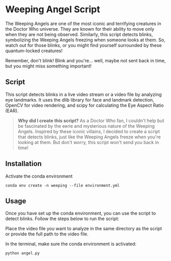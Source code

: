 # Weeping Angel Script

The Weeping Angels are one of the most iconic and terrifying creatures in the Doctor Who universe. They are known for their ability to move only when they are not being observed. Similarly, this script detects blinks, symbolizing the Weeping Angels freezing when someone looks at them. So, watch out for those blinks, or you might find yourself surrounded by these quantum-locked creatures!

Remember, don't blink! Blink and you're... well, maybe not sent back in time, but you might miss something important!

## Script

This script detects blinks in a live video stream or a video file by analyzing eye landmarks. It uses the dlib library for face and landmark detection, OpenCV for video rendering, and scipy for calculating the Eye Aspect Ratio (EAR).

> **Why did I create this script?**
> As a Doctor Who fan, I couldn't help but be fascinated by the eerie and mysterious nature of the Weeping Angels. Inspired by these iconic villains, I decided to create a script that detects blinks, just like the Weeping Angels freeze when you're looking at them. But don't worry, this script won't send you back in time!

## Installation

Activate the conda environment

```
conda env create -n weeping --file environment.yml
```

## Usage

Once you have set up the conda environment, you can use the script to detect blinks. Follow the steps below to run the script:

Place the video file you want to analyze in the same directory as the script or provide the full path to the video file.

In the terminal, make sure the conda environment is activated:
```
python angel.py
```
